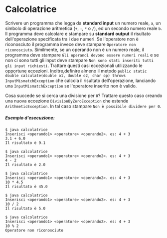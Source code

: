 # Calcolatrice

Scrivere un programma che legga da **standard input** un numero reale, `a`, un simbolo di operazione aritmetica (`+`, `-`, `*` o `/`), ed un secondo numero reale `b`.
Il programma deve calcolare e stampare su **standard output** il risultato dell'operazione specificata tra i due numeri. Se l'operatore non è riconosciuto il programma invece deve stampare `Operatore non riconosciuto`. Similmente, se un operando non è un numero reale, il programma deve stampare `Gli operandi devono essere numeri reali` e se non ci sono tutti gli input deve stampare `Non sono stati inseriti tutti gli input richiesti`. Trattare questi casi eccezionali utilizzando le opportune eccezioni.
 Inoltre,definire almeno il metodo `public static double calculate(double o1, double o2, char op) throws InputMismatchException` che calcola il risultato dell'operazione, lanciando una `InputMismatchException` se l'operatore inserito non è valido.

Cosa succede se si cerca una divisione per `0`? Trattare questo caso creando una nuova eccezione `DivisionByZeroException` che estende `ArithmeticException`. In tal caso stampare `Non è possibile dividere per 0`.

##### Esempio d'esecuzione:

```text
$ java calcolatrice
Inserisci <operando1> <operatore> <operando2>. es: 4 + 3
3.1 + 6.0
Il risultato è 9.1

$ java calcolatrice
Inserisci <operando1> <operatore> <operando2>. es: 4 + 3
4 - 2
Il risultato è 2.0

$ java calcolatrice
Inserisci <operando1> <operatore> <operando2>. es: 4 + 3
10 * 4.5
Il risultato è 45.0

$ java calcolatrice
Inserisci <operando1> <operatore> <operando2>. es: 4 + 3
10 / 2
Il risultato è 5.0

$ java calcolatrice
Inserisci <operando1> <operatore> <operando2>. es: 4 + 3
10 % 2
Operatore non riconosciuto
```
